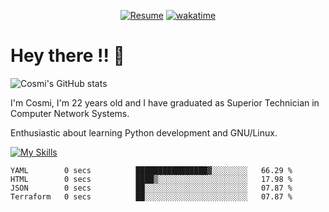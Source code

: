 
<div align="center">

[![Resume](https://img.shields.io/badge/Website-Porfolio-blue)](http://cnicolau.com) 
[![wakatime](https://wakatime.com/badge/user/5e7e21d4-152f-41d6-bf86-d6c288282185.svg)](https://wakatime.com/@5e7e21d4-152f-41d6-bf86-d6c288282185)

</div>

# Hey there !! :wave:

![Cosmi's GitHub stats](https://github-readme-stats.vercel.app/api?username=cosmi310599&show_icons=true&theme=apprentice)

I'm Cosmi, I'm 22 years old and I have graduated as Superior Technician in Computer Network Systems.

Enthusiastic about learning Python development and GNU/Linux.


[![My Skills](https://skillicons.dev/icons?i=ansible,aws,bash,linux,vim,docker,vscode,postgres,py,powershell,wordpress,git,gitlab,stackoverflow,html)](https://skillicons.dev)


<!--START_SECTION:waka-->

```text
YAML        0 secs          ████████████████▓░░░░░░░░   66.29 %
HTML        0 secs          ████▒░░░░░░░░░░░░░░░░░░░░   17.98 %
JSON        0 secs          ██░░░░░░░░░░░░░░░░░░░░░░░   07.87 %
Terraform   0 secs          ██░░░░░░░░░░░░░░░░░░░░░░░   07.87 %
```

<!--END_SECTION:waka--> 



